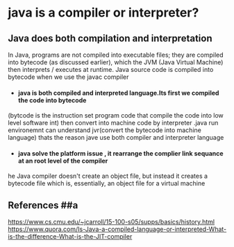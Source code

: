 # java is a compiler or interpreter? #

## Java does both compilation and interpretation ## 
In Java, programs are not compiled into executable files; they are compiled into bytecode (as discussed earlier), which the JVM (Java Virtual Machine) then interprets / executes at runtime. Java source code is compiled into bytecode when we use the javac compiler




* #### java is both compiled and interpreted language.Its first we compiled the code into bytecode  
(bytcode is the  instruction set program code that compile the code into low level software int)
then convert into machine code by interpreter .java run environemnt can understand jvr(convert the bytecode into machine language)
thats the reason jave use both compiler and interpreter  language 

* #### java solve the platform issue , it rearrange the complier  link sequance at an root level of the compiler
he Java compiler doesn't create an object file, but instead it creates
 a bytecode file which is, essentially, an object file for a virtual machine 
 
 ## References ##a

https://www.cs.cmu.edu/~jcarroll/15-100-s05/supps/basics/history.html
https://www.quora.com/Is-Java-a-compiled-language-or-interpreted-What-is-the-difference-What-is-the-JIT-compiler

